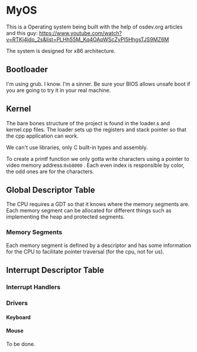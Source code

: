 # MyOS 

This is a Operating system being built with the help of osdev.org articles and this guy: 
https://www.youtube.com/watch?v=RTKj4jdo_2s&list=PLHh55M_Kq4OApWScZyPl5HhgsTJS9MZ6M

The system is designed for x86 architecture. 

## Bootloader
I'm using grub. I know. I'm a sinner.
Be sure your BIOS allows unsafe boot if you are going to try it in your real machine.

## Kernel
The bare bones structure of the project is found in the loader.s and kernel.cpp files.
The loader sets up the registers and stack pointer so that the cpp application can work.

We can't use libraries, only C built-in types and assembly.

To create a printf function we only gotta write characters using a pointer to video memory address:```0xb8000``` . Each even index is responsible by color, the odd ones are for the characters.

## Global Descriptor Table 
The CPU requires a GDT so that it knows where the memory segments are. Each memory segment can be allocated for different things such as implementing the heap and protected segments.

### Memory Segments
Each memory segment is defined by a descriptor and has some information for the CPU to facilitate pointer traversal (for the cpu, not for us).

## Interrupt Descriptor Table
### Interrupt Handlers
### Drivers
#### Keyboard
#### Mouse
To be done.






